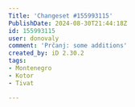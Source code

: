 ```yaml
---
Title: 'Changeset #155993115'
PublishDate: 2024-08-30T21:44:18Z
id: 155993115
user: donovaly
comment: 'Prčanj: some additions'
created_by: iD 2.30.2
tags:
- Montenegro
- Kotor
- Tivat

---
```

